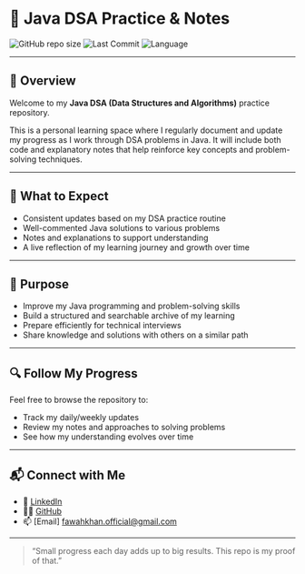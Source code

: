 # 🚀 Java DSA Practice & Notes

![GitHub repo size](https://img.shields.io/github/repo-size/fawahkhan/JAVA-DSA?color=blue&style=flat-square)
![Last Commit](https://img.shields.io/github/last-commit/fawahkhan/JAVA-DSA?style=flat-square)
![Language](https://img.shields.io/badge/Language-Java-orange?logo=java&style=flat-square)

---

## 📘 Overview

Welcome to my **Java DSA (Data Structures and Algorithms)** practice repository.

This is a personal learning space where I regularly document and update my progress as I work through DSA problems in Java. It will include both code and explanatory notes that help reinforce key concepts and problem-solving techniques.

---

## 🧭 What to Expect

- Consistent updates based on my DSA practice routine  
- Well-commented Java solutions to various problems  
- Notes and explanations to support understanding  
- A live reflection of my learning journey and growth over time

---

## 🎯 Purpose

- Improve my Java programming and problem-solving skills  
- Build a structured and searchable archive of my learning  
- Prepare efficiently for technical interviews  
- Share knowledge and solutions with others on a similar path

---

## 🔍 Follow My Progress

Feel free to browse the repository to:

- Track my daily/weekly updates  
- Review my notes and approaches to solving problems  
- See how my understanding evolves over time

---

## 📬 Connect with Me

- 💼 [LinkedIn](https://linkedin.com/in/mohdfawahkhan)
- 🧑‍💻 [GitHub](https://github.com/fawahkhan)
- 📫 [Email] fawahkhan.official@gmail.com

---



> “Small progress each day adds up to big results. This repo is my proof of that.”

